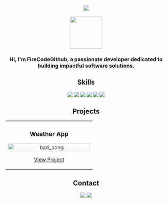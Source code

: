 <!-- Profile Header -->
<h1 align="center">
  <img src="https://readme-typing-svg.herokuapp.com?color=%2336BCF7&lines=Hello%2C+I'm+FireCodeGithub;Welcome+to+my+GitHub+Profile!" />
</h1>

<!-- Introduction -->
<p align="center">
  <img src="[https://avatars.githubusercontent.com/u/107129871?v=4](https://avatars.githubusercontent.com/u/170349869?v=4)" width="100" height="100">
</p>
<h3 align="center">Hi, I'm FireCodeGithub, a passionate developer dedicated to building impactful software solutions.</h3>

<!-- Skills Section -->
<h2 align="center">Skills</h2>
<p align="center">
  <img src="https://img.shields.io/badge/JavaScript-F7DF1E?style=for-the-badge&logo=javascript&logoColor=black" />
  <img src="https://img.shields.io/badge/HTML5-E34F26?style=for-the-badge&logo=html5&logoColor=white" />
  <img src="https://img.shields.io/badge/CSS3-1572B6?style=for-the-badge&logo=css3&logoColor=white" />
  <img src="https://img.shields.io/badge/React-61DAFB?style=for-the-badge&logo=react&logoColor=black" />
  <img src="https://img.shields.io/badge/Node.js-339933?style=for-the-badge&logo=nodedotjs&logoColor=white" />
  <img src="https://img.shields.io/badge/Python-3776AB?style=for-the-badge&logo=python&logoColor=white" />
</p>

<!-- Projects Section -->
<h2 align="center">Projects</h2>
<table>
  <tr>
    </td>
    <td width="50%">
      <h3 align="center">Weather App</h3>
      <p align="center">
        <img src="https://github.com/FireCodeGithub/WeatherApp/blob/main/demo.gif" alt="bad_pong" width="100%" />
      </p>
      <p align="center">
        <a href="https://github.com/FireCodeGithub/bad_pong">View Project</a>
      </p>
    </td>
  </tr>
</table>

<!-- Contact Section -->
<h2 align="center">Contact</h2>
<p align="center">
  <a href="https://www.linkedin.com/in/FireCodeGithub/"><img src="https://img.shields.io/badge/LinkedIn-0A66C2?style=for-the-badge&logo=linkedin&logoColor=white" /></a>
  <a href="mailto:firecodegithub@example.com"><img src="https://img.shields.io/badge/Email-D14836?style=for-the-badge&logo=gmail&logoColor=white" /></a>
</p>
